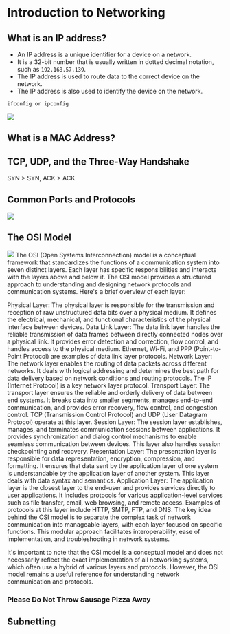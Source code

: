 # Introduction to Networking

## What is an IP address?

- An IP address is a unique identifier for a device on a network. 
- It is a 32-bit number that is usually written in dotted decimal notation, such as ``192.168.57.139``. 
- The IP address is used to route data to the correct device on the network. 
- The IP address is also used to identify the device on the network.

```bash
ifconfig or ipconfig
```

![](https://i.imgur.com/p81BWOF.png)

## What is a MAC Address?

## TCP, UDP, and the Three-Way Handshake
SYN > SYN, ACK > ACK


## Common Ports and Protocols

![](https://i.imgur.com/FbM6Kqz.png)

## The OSI Model
![](https://i.imgur.com/ZK4vMis.png)
The OSI (Open Systems Interconnection) model is a conceptual framework that standardizes the functions of a communication system into seven distinct layers. Each layer has specific responsibilities and interacts with the layers above and below it. The OSI model provides a structured approach to understanding and designing network protocols and communication systems. Here's a brief overview of each layer:

Physical Layer: The physical layer is responsible for the transmission and reception of raw unstructured data bits over a physical medium. It defines the electrical, mechanical, and functional characteristics of the physical interface between devices.
Data Link Layer: The data link layer handles the reliable transmission of data frames between directly connected nodes over a physical link. It provides error detection and correction, flow control, and handles access to the physical medium. Ethernet, Wi-Fi, and PPP (Point-to-Point Protocol) are examples of data link layer protocols.
Network Layer: The network layer enables the routing of data packets across different networks. It deals with logical addressing and determines the best path for data delivery based on network conditions and routing protocols. The IP (Internet Protocol) is a key network layer protocol.
Transport Layer: The transport layer ensures the reliable and orderly delivery of data between end systems. It breaks data into smaller segments, manages end-to-end communication, and provides error recovery, flow control, and congestion control. TCP (Transmission Control Protocol) and UDP (User Datagram Protocol) operate at this layer.
Session Layer: The session layer establishes, manages, and terminates communication sessions between applications. It provides synchronization and dialog control mechanisms to enable seamless communication between devices. This layer also handles session checkpointing and recovery.
Presentation Layer: The presentation layer is responsible for data representation, encryption, compression, and formatting. It ensures that data sent by the application layer of one system is understandable by the application layer of another system. This layer deals with data syntax and semantics.
Application Layer: The application layer is the closest layer to the end-user and provides services directly to user applications. It includes protocols for various application-level services such as file transfer, email, web browsing, and remote access. Examples of protocols at this layer include HTTP, SMTP, FTP, and DNS.
The key idea behind the OSI model is to separate the complex task of network communication into manageable layers, with each layer focused on specific functions. This modular approach facilitates interoperability, ease of implementation, and troubleshooting in network systems.

It's important to note that the OSI model is a conceptual model and does not necessarily reflect the exact implementation of all networking systems, which often use a hybrid of various layers and protocols. However, the OSI model remains a useful reference for understanding network communication and protocols.

### Please Do Not Throw Sausage Pizza Away

## Subnetting

